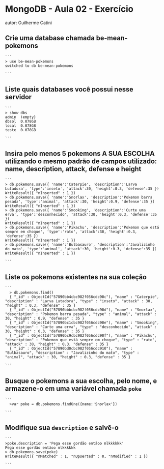 # MongoDB - Aula 02 - Exercício
autor: Guilherme Catini

## Crie uma database chamada be-mean-pokemons

    ```
    > use be-mean-pokemons
    switched to db be-mean-pokemons

    ```

## Liste quais databases você possui nesse servidor

    ```
    > show dbs
    admin  (empty)
    dbsol  0.078GB
    local  0.078GB
    teste  0.078GB

    ```
## Insira pelo menos 5 pokemons A SUA ESCOLHA utilizando o mesmo padrão de campos utilizado: name, description, attack, defense e height

    ```
    > db.pokemons.save({ 'name':'Caterpie', 'description':'Larva Lutadora', 'type':'inseto', 'attack':30, 'height':0.3, 'defense':35 })
    WriteResult({ "nInserted" : 1 })
    > db.pokemons.save({ 'name':'Snorlax', 'description':'Pokemon barra pesada', 'type':'animal', 'attack':30, 'height':0.9, 'defense':35 })
    WriteResult({ "nInserted" : 1 })
    > db.pokemons.save({ 'name':'Smooking', 'description':'Curte uma erva', 'type':'desconhecido', 'attack':30, 'height':0.3, 'defense':35 })
    WriteResult({ "nInserted" : 1 })
    > db.pokemons.save({ 'name':'Pikachu', 'description':'Pokemon que está sempre em choque', 'type':'rato', 'attack':30, 'height':0.3, 'defense':35 })
    WriteResult({ "nInserted" : 1 })
    > db.pokemons.save({ 'name':'Bulbasauro', 'description':'Javalizinho do mato', 'type':'animal', 'attack':30, 'height':0.3, 'defense':35 })
    WriteResult({ "nInserted" : 1 })

    ```    
## Liste os pokemons existentes na sua coleção

    ```
      > db.pokemons.find()
      { "_id" : ObjectId("57890bb4cbc982f056cdc90c"), "name" : "Caterpie", "description" : "Larva Lutadora", "type" : "inseto", "attack" : 30, "height" : 0.3, "defense" : 35 }
      { "_id" : ObjectId("57890bbbcbc982f056cdc90d"), "name" : "Snorlax", "description" : "Pokemon barra pesada", "type" : "animal", "attack" : 30, "height" : 0.9, "defense" : 35 }
      { "_id" : ObjectId("57890bc1cbc982f056cdc90e"), "name" : "Smooking", "description" : "Curte uma erva", "type" : "desconhecido", "attack" : 30, "height" : 0.3, "defense" : 35 }
      { "_id" : ObjectId("57890bc9cbc982f056cdc90f"), "name" : "Pikachu", "description" : "Pokemon que está sempre em choque", "type" : "rato", "attack" : 30, "height" : 0.3, "defense" : 35 }
      { "_id" : ObjectId("57890bd0cbc982f056cdc910"), "name" : "Bulbasauro", "description" : "Javalizinho do mato", "type" : "animal", "attack" : 30, "height" : 0.3, "defense" : 35 }

    ```   
## Busque o pokemons a sua escolha, pelo nome, e armazene-o em uma variável chamada `poke`

    ```
      >var poke = db.pokemons.findOne({name:'Snorlax'})

    ```    
## Modifique sua `description` e salvê-o

    ```
    >poke.description = 'Pega esse gordão entãoo mlkkkkkk'
    Pega esse gordão entãoo mlkkkkkk
    > db.pokemons.save(poke)
    WriteResult({ "nMatched" : 1, "nUpserted" : 0, "nModified" : 1 })

    ```